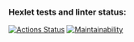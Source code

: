 ### Hexlet tests and linter status:
[![Actions Status](https://github.com/GromoZeus/frontend-project-44/actions/workflows/hexlet-check.yml/badge.svg)](https://github.com/GromoZeus/frontend-project-44/actions)
[![Maintainability](https://api.codeclimate.com/v1/badges/e8eafaf6c4e5b9e3c168/maintainability)](https://codeclimate.com/github/GromoZeus/frontend-project-44/maintainability)
